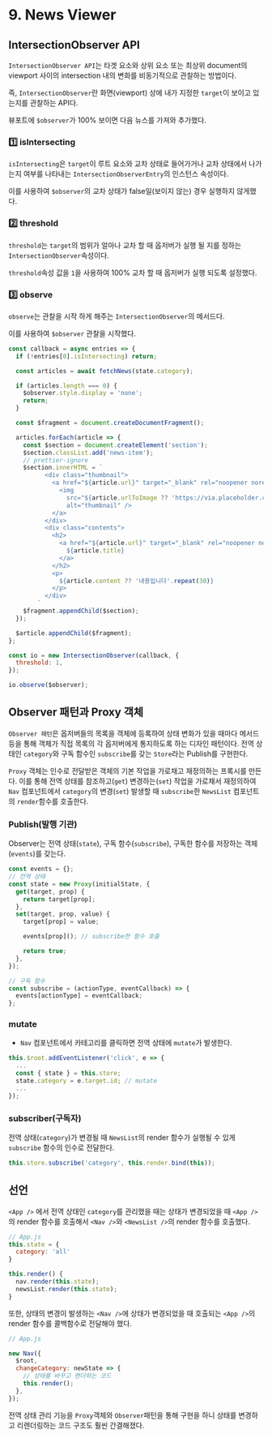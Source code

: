 # 9. News Viewer

## IntersectionObserver API

`IntersectionObserver API`는 타겟 요소와 상위 요소 또는 최상위 document의 viewport 사이의 intersection 내의 변화를 비동기적으로 관찰하는 방법이다.

즉, `IntersectionObserver`란 화면(viewport) 상에 내가 지정한 `target`이 보이고 있는지를 관찰하는 API다.

뷰포트에 `$observer`가 100% 보이면 다음 뉴스를 가져와 추가했다.

### 1️⃣ isIntersecting

`isIntersecting`은 `target`이 루트 요소와 교차 상태로 들어가거나 교차 상태에서 나가는지 여부를 나타내는 `IntersectionObserverEntry`의 인스턴스 속성이다.

이를 사용하여 `$observer`의 교차 상태가 false일(보이지 않는) 경우 실행하지 않게했다.

### 2️⃣ threshold

`threshold`는 `target`의 범위가 얼마나 교차 할 때 옵저버가 실행 될 지를 정하는 `IntersectionObserver`속성이다.

`threshold`속성 값을 `1`을 사용하여 100% 교차 할 때 옵저버가 실행 되도록 설정했다.

### 3️⃣ observe

`observe`는 관찰을 시작 하게 해주는 `IntersectionObserver`의 메서드다.

이를 사용하여 `$observer` 관찰을 시작했다.

```js
const callback = async entries => {
  if (!entries[0].isIntersecting) return;

  const articles = await fetchNews(state.category);

  if (articles.length === 0) {
    $observer.style.display = 'none';
    return;
  }

  const $fragment = document.createDocumentFragment();

  articles.forEach(article => {
    const $section = document.createElement('section');
    $section.classList.add('news-item');
    // prettier-ignore
    $section.innerHTML = `
          <div class="thumbnail">
            <a href="${article.url}" target="_blank" rel="noopener noreferrer">
              <img
                src="${article.urlToImage ?? 'https://via.placeholder.com/300'}"
                alt="thumbnail" />
            </a>
          </div>
          <div class="contents">
            <h2>
              <a href="${article.url}" target="_blank" rel="noopener noreferrer">
                ${article.title}
              </a>
            </h2>
            <p>
              ${article.content ?? '내용입니다'.repeat(30)}
            </p>
          </div>
        `
    $fragment.appendChild($section);
  });

  $article.appendChild($fragment);
};

const io = new IntersectionObserver(callback, {
  threshold: 1,
});

io.observe($observer);
```

## Observer 패턴과 Proxy 객체

`Observer 패턴`은 옵저버들의 목록을 객체에 등록하여 상태 변화가 있을 때마다 메서드 등을 통해 객체가 직접 목록의 각 옵저버에게 통지하도록 하는 디자인 패턴이다. 전역 상태인 `category`와 구독 함수인 `subscribe`를 갖는 `Store`라는 Publish를 구현한다.

`Proxy` 객체는 인수로 전달받은 객체의 기본 작업을 가로채고 재정의하는 프록시를 만든다. 이를 통해 전역 상태를 참조하고(`get`) 변경하는(`set`) 작업을 가로채서 재정의하여 `Nav` 컴포넌트에서 `category`의 변경(`set`) 발생할 때 `subscribe`한 `NewsList` 컴포넌트의 `render`함수를 호출한다.

### Publish(발행 기관)

Observer는 전역 상태(`state`), 구독 함수(`subscribe`), 구독한 함수를 저장하는 객체(`events`)를 갖는다.

```js
const events = {};
// 전역 상태
const state = new Proxy(initialState, {
  get(target, prop) {
    return target[prop];
  },
  set(target, prop, value) {
    target[prop] = value;

    events[prop](); // subscribe한 함수 호출

    return true;
  },
});

// 구독 함수
const subscribe = (actionType, eventCallback) => {
  events[actionType] = eventCallback;
};
```

### mutate

- `Nav` 컴포넌트에서 카테고리를 클릭하면 전역 상태에 `mutate`가 발생한다.

```js
this.$root.addEventListener('click', e => {
  ...
  const { state } = this.store;
  state.category = e.target.id; // mutate
  ...
});
```

### subscriber(구독자)

전역 상태(`category`)가 변경될 때 `NewsList`의 render 함수가 실행될 수 있게 `subscribe` 함수의 인수로 전달한다.

```js
this.store.subscribe('category', this.render.bind(this));
```

## 선언

`<App />` 에서 전역 상태인 `category`를 관리했을 때는 상태가 변경되었을 때 `<App />`의 render 함수를 호출해서 `<Nav />`와 `<NewsList />`의 render 함수를 호출했다.

```js
// App.js
this.state = {
  category: 'all'
}

this.render() {
  nav.render(this.state);
  newsList.render(this.state);
}
```

또한, 상태의 변경이 발생하는 `<Nav />`에 상태가 변경되었을 때 호출되는 `<App />`의 render 함수를 콜백함수로 전달해야 했다.

```js
// App.js

new Nav({
  $root,
  changeCategory: newState => {
    // 상태를 바꾸고 랜더하는 코드
    this.render();
  },
});
```

전역 상태 관리 기능을 `Proxy`객체와 `Observer`패턴을 통해 구현을 하니 상태를 변경하고 리렌더링하는 코드 구조도 훨씬 간결해졌다.

